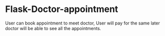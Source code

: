 # Flask-Doctor-appointment
User can book appointment to meet doctor, User will pay for the same later doctor will be able to see all the appointments.
